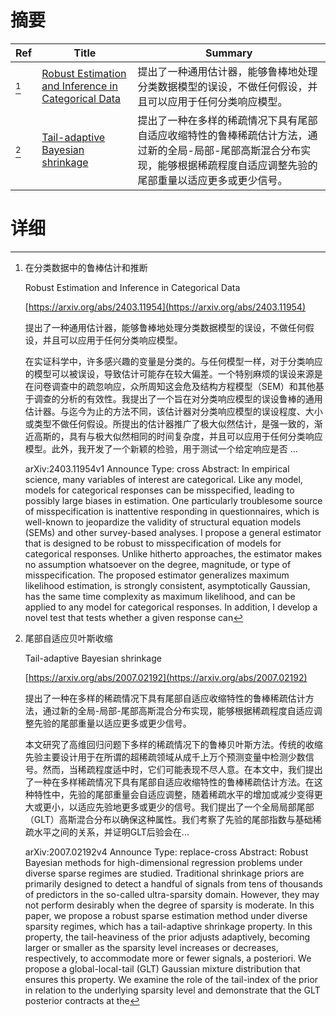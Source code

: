 # 摘要

| Ref | Title | Summary |
| --- | --- | --- |
| [^1] | [Robust Estimation and Inference in Categorical Data](https://arxiv.org/abs/2403.11954) | 提出了一种通用估计器，能够鲁棒地处理分类数据模型的误设，不做任何假设，并且可以应用于任何分类响应模型。 |
| [^2] | [Tail-adaptive Bayesian shrinkage](https://arxiv.org/abs/2007.02192) | 提出了一种在多样的稀疏情况下具有尾部自适应收缩特性的鲁棒稀疏估计方法，通过新的全局-局部-尾部高斯混合分布实现，能够根据稀疏程度自适应调整先验的尾部重量以适应更多或更少信号。 |

# 详细

[^1]: 在分类数据中的鲁棒估计和推断

    Robust Estimation and Inference in Categorical Data

    [https://arxiv.org/abs/2403.11954](https://arxiv.org/abs/2403.11954)

    提出了一种通用估计器，能够鲁棒地处理分类数据模型的误设，不做任何假设，并且可以应用于任何分类响应模型。

    

    在实证科学中，许多感兴趣的变量是分类的。与任何模型一样，对于分类响应的模型可以被误设，导致估计可能存在较大偏差。一个特别麻烦的误设来源是在问卷调查中的疏忽响应，众所周知这会危及结构方程模型（SEM）和其他基于调查的分析的有效性。我提出了一个旨在对分类响应模型的误设鲁棒的通用估计器。与迄今为止的方法不同，该估计器对分类响应模型的误设程度、大小或类型不做任何假设。所提出的估计器推广了极大似然估计，是强一致的，渐近高斯的，具有与极大似然相同的时间复杂度，并且可以应用于任何分类响应模型。此外，我开发了一个新颖的检验，用于测试一个给定响应是否 ...

    arXiv:2403.11954v1 Announce Type: cross  Abstract: In empirical science, many variables of interest are categorical. Like any model, models for categorical responses can be misspecified, leading to possibly large biases in estimation. One particularly troublesome source of misspecification is inattentive responding in questionnaires, which is well-known to jeopardize the validity of structural equation models (SEMs) and other survey-based analyses. I propose a general estimator that is designed to be robust to misspecification of models for categorical responses. Unlike hitherto approaches, the estimator makes no assumption whatsoever on the degree, magnitude, or type of misspecification. The proposed estimator generalizes maximum likelihood estimation, is strongly consistent, asymptotically Gaussian, has the same time complexity as maximum likelihood, and can be applied to any model for categorical responses. In addition, I develop a novel test that tests whether a given response can 
    
[^2]: 尾部自适应贝叶斯收缩

    Tail-adaptive Bayesian shrinkage

    [https://arxiv.org/abs/2007.02192](https://arxiv.org/abs/2007.02192)

    提出了一种在多样的稀疏情况下具有尾部自适应收缩特性的鲁棒稀疏估计方法，通过新的全局-局部-尾部高斯混合分布实现，能够根据稀疏程度自适应调整先验的尾部重量以适应更多或更少信号。

    

    本文研究了高维回归问题下多样的稀疏情况下的鲁棒贝叶斯方法。传统的收缩先验主要设计用于在所谓的超稀疏领域从成千上万个预测变量中检测少数信号。然而，当稀疏程度适中时，它们可能表现不尽人意。在本文中，我们提出了一种在多样稀疏情况下具有尾部自适应收缩特性的鲁棒稀疏估计方法。在这种特性中，先验的尾部重量会自适应调整，随着稀疏水平的增加或减少变得更大或更小，以适应先验地更多或更少的信号。我们提出了一个全局局部尾部（GLT）高斯混合分布以确保这种属性。我们考察了先验的尾部指数与基础稀疏水平之间的关系，并证明GLT后验会在...

    arXiv:2007.02192v4 Announce Type: replace-cross  Abstract: Robust Bayesian methods for high-dimensional regression problems under diverse sparse regimes are studied. Traditional shrinkage priors are primarily designed to detect a handful of signals from tens of thousands of predictors in the so-called ultra-sparsity domain. However, they may not perform desirably when the degree of sparsity is moderate. In this paper, we propose a robust sparse estimation method under diverse sparsity regimes, which has a tail-adaptive shrinkage property. In this property, the tail-heaviness of the prior adjusts adaptively, becoming larger or smaller as the sparsity level increases or decreases, respectively, to accommodate more or fewer signals, a posteriori. We propose a global-local-tail (GLT) Gaussian mixture distribution that ensures this property. We examine the role of the tail-index of the prior in relation to the underlying sparsity level and demonstrate that the GLT posterior contracts at the
    

